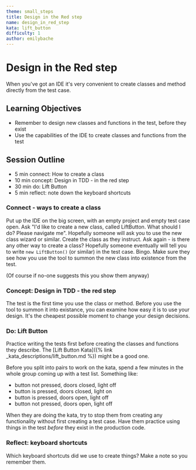 ```yaml
---
theme: small_steps
title: Design in the Red step
name: design_in_red_step
kata: lift_button
difficulty: 1
author: emilybache
---
```


# Design in the Red step

When you've got an IDE it's very convenient to create classes and method directly from the test case.

## Learning Objectives

* Remember to design new classes and functions in the test, before they exist
* Use the capabilities of the IDE to create classes and functions from the test 

## Session Outline

* 5 min connect: How to create a class
* 10 min concept: Design in TDD - in the red step
* 30 min do: Lift Button
* 5 min reflect: note down the keyboard shortcuts

### Connect - ways to create a class

Put up the IDE on the big screen, with an empty project and empty test case open. Ask "I'd like to create a new class, called LiftButton. What should I do? Please navigate me". Hopefully someone will ask you to use the new class wizard or similar. Create the class as they instruct. Ask again - is there any other way to create a class? Hopefully someone eventually will tell you to write `new LiftButton()` (or similar) in the test case. Bingo. Make sure they see how you use the tool to summon the new class into existence from the test.

(Of course if no-one suggests this you show them anyway)

### Concept: Design in TDD - the red step
The test is the first time you use the class or method. Before you use the tool to summon it into existance, you can examine how easy it is to use your design. It's the cheapest possible moment to change your design decisions.

### Do: Lift Button
Practice writing the tests first before creating the classes and functions they describe. The [Lift Button Kata]({% link _kata_descriptions/lift_button.md %}) might be a good one.

Before you split into pairs to work on the kata, spend a few minutes in the whole group coming up with a test list. Something like:

- button not pressed, doors closed, light off
- button is pressed, doors closed, light on
- button is pressed, doors open, light off
- button not pressed, doors open, light off

When they are doing the kata, try to stop them from creating any functionality without first creating a test case. Have them practice using things in the test _before_ they exist in the production code.

### Reflect: keyboard shortcuts
Which keyboard shortcuts did we use to create things? Make a note so you remember them. 

